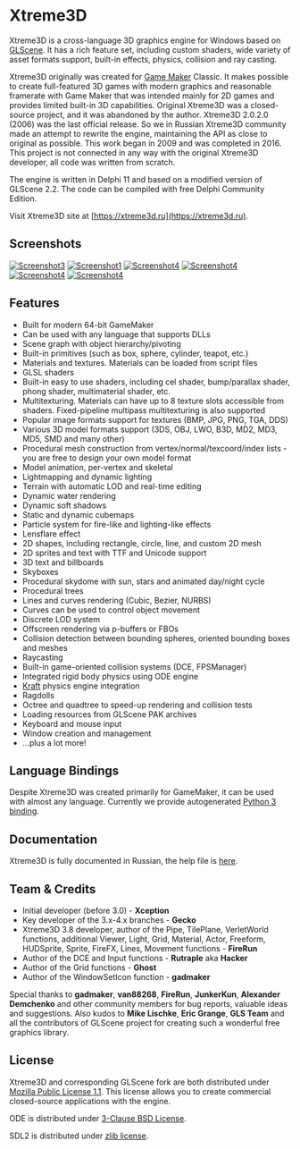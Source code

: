 Xtreme3D
========
Xtreme3D is a cross-language 3D graphics engine for Windows based on [GLScene](https://github.com/GLScene/GLScene). It has a rich feature set, including custom shaders, wide variety of asset formats support, built-in effects, physics, collision and ray casting.

Xtreme3D originally was created for [Game Maker](https://gamemaker.io/) Classic. It makes possible to create full-featured 3D games with modern graphics and reasonable framerate with Game Maker that was intended mainly for 2D games and provides limited built-in 3D capabilities. Original Xtreme3D was a closed-source project, and it was abandoned by the author. Xtreme3D 2.0.2.0 (2006) was the last official release. So we in Russian Xtreme3D community made an attempt to rewrite the engine, maintaining the API as close to original as possible. This work began in 2009 and was completed in 2016. This project is not connected in any way with the original Xtreme3D developer, all code was written from scratch.

The engine is written in Delphi 11 and based on a modified version of GLScene 2.2. The code can be compiled with free Delphi Community Edition.

Visit Xtreme3D site at [https://xtreme3d.ru](https://xtreme3d.ru).

Screenshots
-----------
[![Screenshot3](/screenshots/pbr-thumb.jpg)](/screenshots/pbr.jpg)
[![Screenshot1](/screenshots/shadows-thumb.jpg)](/screenshots/shadows.jpg)
[![Screenshot4](/screenshots/water2-thumb.jpg)](/screenshots/water2.jpg)
[![Screenshot4](/screenshots/bumpshadows-thumb.jpg)](/screenshots/bumpshadows.jpg)
[![Screenshot4](/screenshots/x3d-3.0-rain-thumb.jpg)](/screenshots/x3d-3.0-rain.jpg)
[![Screenshot4](/screenshots/darkarts-thumb.jpg)](/screenshots/darkarts.jpg)

Features
--------
* Built for modern 64-bit GameMaker
* Can be used with any language that supports DLLs
* Scene graph with object hierarchy/pivoting
* Built-in primitives (such as box, sphere, cylinder, teapot, etc.)
* Materials and textures. Materials can be loaded from script files
* GLSL shaders
* Built-in easy to use shaders, including cel shader, bump/parallax shader, phong shader, multimaterial shader, etc.
* Multitexturing. Materials can have up to 8 texture slots accessible from shaders. Fixed-pipeline multipass multitexturing is also supported
* Popular image formats support for textures (BMP, JPG, PNG, TGA, DDS)
* Various 3D model formats support (3DS, OBJ, LWO, B3D, MD2, MD3, MD5, SMD and many other)
* Procedural mesh construction from vertex/normal/texcoord/index lists - you are free to design your own model format
* Model animation, per-vertex and skeletal
* Lightmapping and dynamic lighting
* Terrain with automatic LOD and real-time editing
* Dynamic water rendering
* Dynamic soft shadows
* Static and dynamic cubemaps
* Particle system for fire-like and lighting-like effects
* Lensflare effect
* 2D shapes, including rectangle, circle, line, and custom 2D mesh
* 2D sprites and text with TTF and Unicode support
* 3D text and billboards
* Skyboxes
* Procedural skydome with sun, stars and animated day/night cycle
* Procedural trees
* Lines and curves rendering (Cubic, Bezier, NURBS)
* Curves can be used to control object movement
* Discrete LOD system
* Offscreen rendering via p-buffers or FBOs
* Collision detection between bounding spheres, oriented bounding boxes and meshes
* Raycasting
* Built-in game-oriented collision systems (DCE, FPSManager)
* Integrated rigid body physics using ODE engine
* [Kraft](https://github.com/BeRo1985/kraft) physics engine integration
* Ragdolls
* Octree and quadtree to speed-up rendering and collision tests
* Loading resources from GLScene PAK archives
* Keyboard and mouse input
* Window creation and management
* ...plus a lot more!

Language Bindings
-----------------
Despite Xtreme3D was created primarily for GameMaker, it can be used with almost any language. Currently we provide autogenerated [Python 3 binding](https://github.com/xtreme3d/xtreme3d/tree/master/bindings/python3).

Documentation
-------------
Xtreme3D is fully documented in Russian, the help file is [here](https://github.com/xtreme3d/xtreme3d/tree/master/doc/ru).

Team & Credits
---------------
* Initial developer (before 3.0) - **Xception**
* Key developer of the 3.x-4.x branches - **Gecko**
* Xtreme3D 3.8 developer, author of the Pipe, TilePlane, VerletWorld functions, additional Viewer, Light, Grid, Material, Actor, Freeform, HUDSprite, Sprite, FireFX, Lines, Movement functions - **FireRun**
* Author of the DCE and Input functions - **Rutraple** aka **Hacker**
* Author of the Grid functions - **Ghost**
* Author of the WindowSetIcon function - **gadmaker**

Special thanks to **gadmaker**, **van88268**, **FireRun**, **JunkerKun**, **Alexander Demchenko** and other community members for bug reports, valuable ideas and suggestions. Also kudos to **Mike Lischke**, **Eric Grange**, **GLS Team** and all the contributors of GLScene project for creating such a wonderful free graphics library.

License
-------
Xtreme3D and corresponding GLScene fork are both distributed under [Mozilla Public License 1.1](https://www.mozilla.org/en-US/MPL/1.1/). This license allows you to create commercial closed-source applications with the engine.

ODE is distributed under [3-Clause BSD License](https://opensource.org/license/bsd-3-clause).

SDL2 is distributed under [zlib license](https://www.libsdl.org/license.php).
